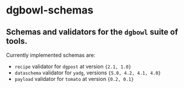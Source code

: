 # dgbowl-schemas
## Schemas and validators for the `dgbowl` suite of tools.

Currently implemented schemas are:
- `recipe` validator for `dgpost` at version `{2.1, 1.0}`
- `dataschema` validator for `yadg`, versions `{5.0, 4.2, 4.1, 4.0}`
- `payload` validator for `tomato`  at version `{0.2, 0.1}`

